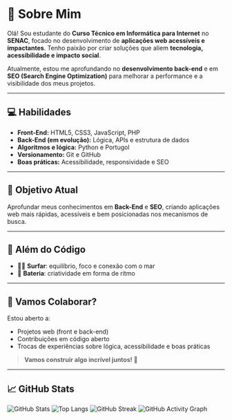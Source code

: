 # 👋 Sobre Mim

Olá! Sou estudante do **Curso Técnico em Informática para Internet** no **SENAC**, focado no desenvolvimento de **aplicações web acessíveis e impactantes**. Tenho paixão por criar soluções que aliem **tecnologia, acessibilidade e impacto social**.

Atualmente, estou me aprofundando no **desenvolvimento back-end** e em **SEO (Search Engine Optimization)** para melhorar a performance e a visibilidade dos meus projetos.

---

## 💻 Habilidades

- **Front-End:** HTML5, CSS3, JavaScript, PHP  
- **Back-End (em evolução):** Lógica, APIs e estrutura de dados  
- **Algoritmos e lógica:** Python e Portugol  
- **Versionamento:** Git e GitHub  
- **Boas práticas:** Acessibilidade, responsividade e SEO  

---

## 🎯 Objetivo Atual

Aprofundar meus conhecimentos em **Back-End** e **SEO**, criando aplicações web mais rápidas, acessíveis e bem posicionadas nos mecanismos de busca.

---

## 🌊 Além do Código

- 🏄‍♂️ **Surfar**: equilíbrio, foco e conexão com o mar  
- 🥁 **Bateria**: criatividade em forma de ritmo  

---

## 🤝 Vamos Colaborar?

Estou aberto a:

- Projetos web (front e back-end)
- Contribuições em código aberto
- Trocas de experiências sobre lógica, acessibilidade e boas práticas

> **Vamos construir algo incrível juntos! 🚀**

---

## 📈 GitHub Stats

![GitHub Stats](https://github-readme-stats.vercel.app/api?username=Tkr7-Alice&show_icons=true&theme=dracula&count_private=true)
![Top Langs](https://github-readme-stats.vercel.app/api/top-langs/?username=Tkr7-Alice&layout=compact&theme=dracula)
![GitHub Streak](https://streak-stats.demolab.com?user=Tkr7-Alice&theme=dracula)
![GitHub Activity Graph](https://github-readme-activity-graph.cyclic.app/graph?username=Tkr7-Alice&theme=dracula)
